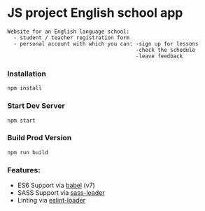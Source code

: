 # JS project English school app
```
Website for an English language school:
  - student / teacher registration form
  - personal account with which you can: -sign up for lessons
                                         -check the schedule
                                         -leave feedback

```

### Installation

```
npm install
```

### Start Dev Server

```
npm start
```

### Build Prod Version

```
npm run build
```

### Features:

* ES6 Support via [babel](https://babeljs.io/) (v7)
* SASS Support via [sass-loader](https://github.com/jtangelder/sass-loader)
* Linting via [eslint-loader](https://github.com/MoOx/eslint-loader)
